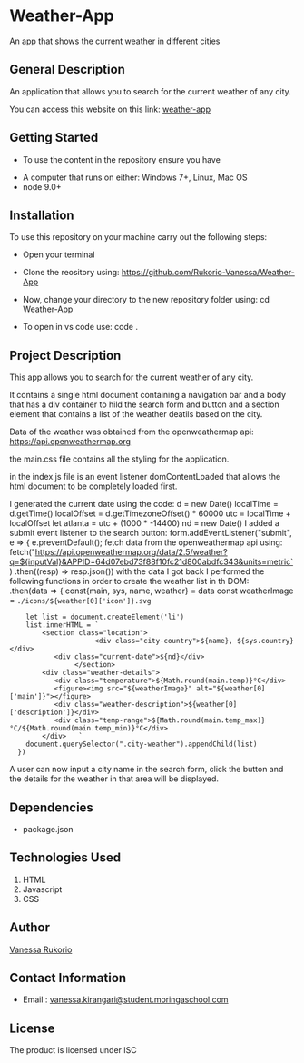 # Weather-App
An app that shows the current weather in different cities

## General Description
An application that allows you to search for the  current weather of any city.

You can access this website on this link: [weather-app](https://rukorio-vanessa.github.io/Weather-App/)

## Getting Started
* To use the content in the repository ensure you have
 - A computer that runs on either: Windows 7+, Linux, Mac OS
 - node 9.0+

## Installation
To use this repository on your machine carry out the following steps:

* Open your terminal

* Clone the reository using:
   https://github.com/Rukorio-Vanessa/Weather-App

* Now, change your directory to the new repository folder using:
   cd Weather-App

* To open in vs code use:
   code .         
  

## Project Description
This app allows you to search for the current weather of any city.

It contains a single html document containing a navigation bar and a body that has a div container to hild the search form and button and a section element that contains a list of the weather deatils based on the city.

Data of the weather was obtained from the openweathermap api: https://api.openweathermap.org

the main.css file contains all the styling for the application.

in the index.js file is an event listener domContentLoaded that allows the html document to be completely loaded first.

I generated the current date using the code:
  d = new Date()
  localTime = d.getTime()
  localOffset = d.getTimezoneOffset() * 60000
  utc = localTime + localOffset
  let atlanta = utc + (1000 * -14400)
  nd = new Date()
 I added a submit event listener to the search button:
    form.addEventListener("submit", e => {
  e.preventDefault();
fetch data from the openweathermap api using:
    fetch("https://api.openweathermap.org/data/2.5/weather?q=${inputVal}&APPID=64d07ebd73f88f10fc21d800abdfc343&units=metric`)
    .then((resp) => resp.json())
with the data I got back I performed the following functions in order to create the weather list in th DOM:    
    .then(data => {
        const{main, sys, name, weather} = data
        const weatherImage = `./icons/${weather[0]['icon']}.svg`


        let list = document.createElement('li')
        list.innerHTML = `
            <section class="location">
					     <div class="city-country">${name}, ${sys.country}</div>
               <div class="current-date">${nd}</div>
				    </section>
            <div class="weather-details">
               <div class="temperature">${Math.round(main.temp)}°C</div>
               <figure><img src="${weatherImage}" alt="${weather[0]['main']}"></figure>
               <div class="weather-description">${weather[0]['description']}</div>
               <div class="temp-range">${Math.round(main.temp_max)}°C/${Math.round(main.temp_min)}°C</div>
            </div>   `
        document.querySelector(".city-weather").appendChild(list)    
      })

A user can now input a city name in the search form, click the button and the details for the weather in that area will be displayed.



## Dependencies
- package.json

## Technologies Used
1. HTML
2. Javascript
3. CSS

## Author 
[Vanessa Rukorio](https://github.com/Rukorio-Vanessa) 

## Contact Information
* Email : vanessa.kirangari@student.moringaschool.com

## License
The product is licensed under ISC
